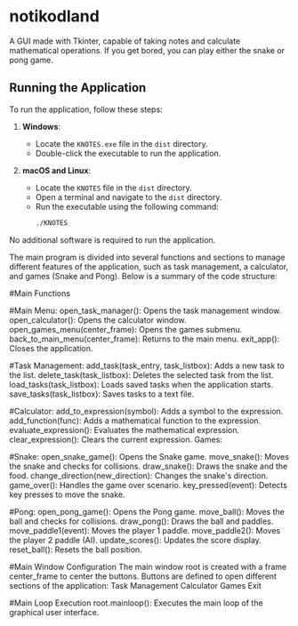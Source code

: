 # notikodland
A GUI made with Tkinter, capable of taking notes and calculate mathematical operations. If you get bored, you can play either the snake or pong game.


## Running the Application

To run the application, follow these steps:

1. **Windows**:
   - Locate the `KNOTES.exe` file in the `dist` directory.
   - Double-click the executable to run the application.

2. **macOS and Linux**:
   - Locate the `KNOTES` file in the `dist` directory.
   - Open a terminal and navigate to the `dist` directory.
   - Run the executable using the following command:
     ```bash
     ./KNOTES
     ```

No additional software is required to run the application.


The main program is divided into several functions and sections to manage different features of the application, such as task management, a calculator, and games (Snake and Pong). 
Below is a summary of the code structure:

#Main Functions

#Main Menu:
   open_task_manager(): Opens the task management window.
   open_calculator(): Opens the calculator window.
   open_games_menu(center_frame): Opens the games submenu.
   back_to_main_menu(center_frame): Returns to the main menu.
   exit_app(): Closes the application.

#Task Management:
   add_task(task_entry, task_listbox): Adds a new task to the list.
   delete_task(task_listbox): Deletes the selected task from the list.
   load_tasks(task_listbox): Loads saved tasks when the application starts.
   save_tasks(task_listbox): Saves tasks to a text file.

#Calculator:
   add_to_expression(symbol): Adds a symbol to the expression.
   add_function(func): Adds a mathematical function to the expression.
   evaluate_expression(): Evaluates the mathematical expression.
   clear_expression(): Clears the current expression.
Games:

#Snake:
   open_snake_game(): Opens the Snake game.
   move_snake(): Moves the snake and checks for collisions.
   draw_snake(): Draws the snake and the food.
   change_direction(new_direction): Changes the snake's direction.
   game_over(): Handles the game over scenario.
   key_pressed(event): Detects key presses to move the snake.


#Pong:
   open_pong_game(): Opens the Pong game.
   move_ball(): Moves the ball and checks for collisions.
   draw_pong(): Draws the ball and paddles.
   move_paddle1(event): Moves the player 1 paddle.
   move_paddle2(): Moves the player 2 paddle (AI).
   update_scores(): Updates the score display.
   reset_ball(): Resets the ball position.

#Main Window Configuration
The main window root is created with a frame center_frame to center the buttons.
Buttons are defined to open different sections of the application:
Task Management
Calculator
Games
Exit

#Main Loop Execution
root.mainloop(): Executes the main loop of the graphical user interface.
